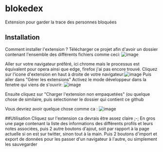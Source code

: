 # blokedex
Extension pour garder la trace des personnes bloquées

## Installation

Comment installer l'extension ?
Télécharger ce projet afin d'avoir un dossier contenant l'ensemble des différents fichiers comme ceci:
![image](https://github.com/Hikachhu/blokedex/assets/46454743/4492e639-dcf5-4b37-99cd-b1c2995ce87b)

Aller sur votre navigateur préféré, ici chrome mais le processus est équivalent pour opera ainsi que edge, firefox j'ai pas encore trouvé. Cliquez sur l'icone d'extension en haut à droite de votre navigateur:![image](https://github.com/Hikachhu/blokedex/assets/46454743/da91db4b-8311-4787-bcf6-658388f5cb70)
Puis aller dans "Gérer les extensions"
Activez le mode développeur dans la fenetre qui viens de s'ouvrir: ![image](https://github.com/Hikachhu/blokedex/assets/46454743/871dd289-56d2-43a4-b8ce-09a1b6f32a65)

Ensuite cliquez sur "Charger l'extension non empaquetées" (ou quelque chose de similaire, puis sélectionner le dossier qui contient ce github

Vous devriez avoir quelque chose comme ca :
![image](https://github.com/Hikachhu/blokedex/assets/46454743/8f7ee654-0d1a-4609-af1c-423d0dd2881d)

##Utilisation
Cliquez sur l'extension ca devrais être assez claire ;-; En gros une page contenant la liste des informations des différents profils et leurs notes associées, puis 2 autre boutons d'ajout, soit par rapport à la page actuelle si on est sur twitter, sinon tout à la main.
Puis 2 boutons d'import et export de données pour les passer d'un navigateur à l'autre, ou simplement les sauvegarder


